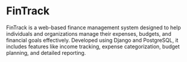 # FinTrack
FinTrack is a web-based finance management system designed to help individuals and organizations manage their expenses, budgets, and financial goals effectively. Developed using Django and PostgreSQL, it includes features like income tracking, expense categorization, budget planning, and detailed reporting. 
